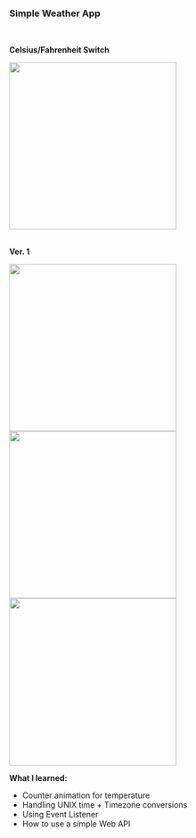 <h3> Simple Weather App </h3>
<br>

<b>Celsius/Fahrenheit Switch</b>
<div class="update">
  <img src="https://i.imgur.com/RbJcDzA.png" height="300vh">
</div>

<br>

<b>Ver. 1</b>

<div class="photos">
  <img src="https://i.imgur.com/HorM5iD.png" height="300vh">
  <img src="https://i.imgur.com/9LoiDbY.png" height="300vh">
  <img src="https://i.imgur.com/k2aersM.png" height="300vh">
</div>

<p><b>What I learned: </b></p>
<ul>
  <li>Counter animation for temperature</li>
  <li>Handling UNIX time + Timezone conversions</li>
  <li>Using Event Listener</li>
  <li>How to use a simple Web API</li>
</ul>
